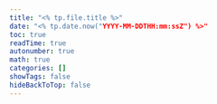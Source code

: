 ```yaml
---
title: "<% tp.file.title %>"
date: "<% tp.date.now("YYYY-MM-DDTHH:mm:ssZ") %>"
toc: true
readTime: true
autonumber: true
math: true
categories: []
showTags: false
hideBackToTop: false
---
```

